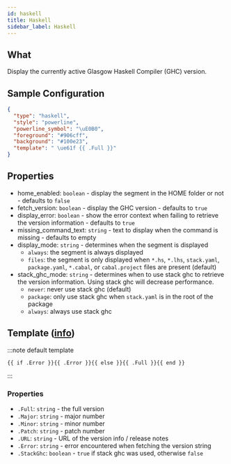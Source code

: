 ```yaml
---
id: haskell
title: Haskell
sidebar_label: Haskell
---
```


## What

Display the currently active Glasgow Haskell Compiler (GHC) version.

## Sample Configuration

```json
{
  "type": "haskell",
  "style": "powerline",
  "powerline_symbol": "\uE0B0",
  "foreground": "#906cff",
  "background": "#100e23",
  "template": " \ue61f {{ .Full }}"
}
```

## Properties

- home_enabled: `boolean` - display the segment in the HOME folder or not - defaults to `false`
- fetch_version: `boolean` - display the GHC version - defaults to `true`
- display_error: `boolean` - show the error context when failing to retrieve the version information - defaults to `true`
- missing_command_text: `string` - text to display when the command is missing - defaults to empty
- display_mode: `string` - determines when the segment is displayed
  - `always`: the segment is always displayed
  - `files`: the segment is only displayed when `*.hs`, `*.lhs`, `stack.yaml`, `package.yaml`, `*.cabal`,
or `cabal.project` files are present (default)
- stack_ghc_mode: `string` - determines when to use stack ghc to retrieve the version information.
Using stack ghc will decrease performance.
  - `never`: never use stack ghc (default)
  - `package`: only use stack ghc when `stack.yaml` is in the root of the package
  - `always`: always use stack ghc

## Template ([info][templates])

:::note default template

```template
{{ if .Error }}{{ .Error }}{{ else }}{{ .Full }}{{ end }}
```

:::

### Properties

- `.Full`: `string` - the full version
- `.Major`: `string` - major number
- `.Minor`: `string` - minor number
- `.Patch`: `string` - patch number
- `.URL`: `string` - URL of the version info / release notes
- `.Error`: `string` - error encountered when fetching the version string
- `.StackGhc`: `boolean` - `true` if stack ghc was used, otherwise `false`

[templates]: /docs/configuration/templates
